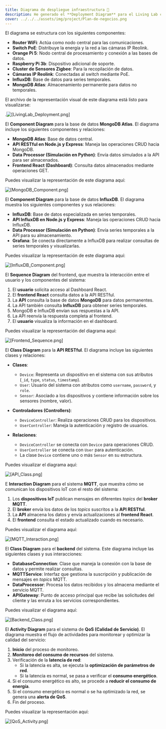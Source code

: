 ```yaml
---
title: Diagrama de despliegue infraestructura 🚀
description: He generado el **Deployment Diagram** para el Living Lab con la arquitectura que detalla la disposición de dispositivos y las conexiones entre ellos. 
cover: ../../../assets/img/project/Plan-de-negocios.png
---
```


El diagrama se estructura con los siguientes componentes:

- **Router WiFi**: Actúa como nodo central para las comunicaciones.
- **Switch PoE**: Distribuye la energía y la red a las cámaras IP Reolink.
- **Orange Pi 5**: Nodo central de procesamiento y conexión a las bases de datos.
- **Raspberry Pi 3b**: Dispositivo adicional de soporte.
- **Cluster de Sensores Zigbee**: Para la recopilación de datos.
- **Cámaras IP Reolink**: Conectadas al switch mediante PoE.
- **InfluxDB**: Base de datos para series temporales.
- **MongoDB Atlas**: Almacenamiento permanente para datos no temporales.

El archivo de la representación visual de este diagrama está listo para visualizarse:

.![[LivingLab_Deployment.png]](../../../assets/img/schemas/LivingLab_Deployment.png)


El **Component Diagram** para la base de datos **MongoDB Atlas**. 
El diagrama incluye los siguientes componentes y relaciones:

- **MongoDB Atlas**: Base de datos central.
- **API RESTful en Node.js y Express**: Maneja las operaciones CRUD hacia MongoDB.
- **Data Processor (Simulación en Python)**: Envía datos simulados a la API para ser almacenados.
- **Frontend React (Dashboard)**: Consulta datos almacenados mediante operaciones GET.

Puedes visualizar la representación de este diagrama aquí:

![[MongoDB_Component.png]](../../../assets/img/schemas/MongoDB_Component.png)


El **Component Diagram** para la base de datos **InfluxDB**. 
El diagrama muestra los siguientes componentes y sus relaciones:

- **InfluxDB**: Base de datos especializada en series temporales.
- **API InfluxDB en Node.js y Express**: Maneja las operaciones CRUD hacia InfluxDB.
- **Data Processor (Simulación en Python)**: Envía series temporales a la API para su almacenamiento.
- **Grafana**: Se conecta directamente a InfluxDB para realizar consultas de series temporales y visualizarlas.

Puedes visualizar la representación de este diagrama aquí:

![[InfluxDB_Component.png]](../../../assets/img/schemas/InfluxDB_Component.png)

El **Sequence Diagram** del frontend, que muestra la interacción entre el usuario y los componentes del sistema:

1. El **usuario** solicita acceso al Dashboard React.
2. El **frontend React** consulta datos a la API RESTful.
3. La **API** consulta la base de datos **MongoDB** para datos permanentes.
4. La API también consulta **InfluxDB** para obtener series temporales.
5. MongoDB e InfluxDB envían sus respuestas a la API.
6. La API reenvía la respuesta completa al frontend.
7. El **usuario** visualiza la información en el dashboard.

Puedes visualizar la representación del diagrama aquí:

![[Frontend_Sequence.png]](../../../assets/img/schemas/Frontend_Sequence.png)

El **Class Diagram** para la **API RESTful**. 
El diagrama incluye las siguientes clases y relaciones:

- **Clases**:
  - `Device`: Representa un dispositivo en el sistema con sus atributos (`_id`, `type`, `status`, `timestamp`).
  - `User`: Usuario del sistema con atributos como `username`, `password`, y `role`.
  - `Sensor`: Asociado a los dispositivos y contiene información sobre los sensores (nombre, valor).

- **Controladores (Controllers)**:
  - `DeviceController`: Realiza operaciones CRUD para los dispositivos.
  - `UserController`: Maneja la autenticación y registro de usuarios.

- **Relaciones**:
  - `DeviceController` se conecta con `Device` para operaciones CRUD.
  - `UserController` se conecta con `User` para autenticación.
  - La clase `Device` contiene uno o más `Sensor` en su estructura.

Puedes visualizar el diagrama aquí:

![[API_Class.png]](../../../assets/img/schemas/API_Class.png)

E **Interaction Diagram** para el sistema **MQTT**, que muestra cómo se comunican los dispositivos IoT con el resto del sistema:

1. Los **dispositivos IoT** publican mensajes en diferentes *topics* del **broker MQTT**.
2. El **broker** envía los datos de los *topics* suscritos a la **API RESTful**.
3. La **API** almacena los datos y envía actualizaciones al **frontend React**.
4. El **frontend** consulta el estado actualizado cuando es necesario.

Puedes visualizar el diagrama aquí:

![[MQTT_Interaction.png]](../../../assets/img/schemas/MQTT_Interaction.png)

El **Class Diagram** para el **backend** del sistema. Este diagrama incluye las siguientes clases y sus interacciones:

- **DatabaseConnection**: Clase que maneja la conexión con la base de datos y permite realizar consultas.
- **MQTTService**: Interfaz que gestiona la suscripción y publicación de mensajes en *topics* MQTT.
- **DataProcessor**: Procesa los datos recibidos y los almacena mediante el servicio MQTT.
- **APIGateway**: Punto de acceso principal que recibe las solicitudes del cliente y las enruta a los servicios correspondientes.

Puedes visualizar el diagrama aquí:

![[Backend_Class.png]](../../../assets/img/schemas/Backend_Class.png)

El **Activity Diagram** para el sistema de **QoS (Calidad de Servicio)**. El diagrama muestra el flujo de actividades para monitorear y optimizar la calidad del servicio:

1. **Inicio** del proceso de monitoreo.
2. **Monitoreo del consumo de recursos** del sistema.
3. Verificación de la **latencia de red**:
   - Si la latencia es alta, se ejecuta la **optimización de parámetros de red**.
   - Si la latencia es normal, se pasa a verificar el **consumo energético**.
4. Si el consumo energético es alto, se procede a **reducir el consumo de energía**.
5. Si el consumo energético es normal o se ha optimizado la red, se genera una **alerta de QoS**.
6. Fin del proceso.

Puedes visualizar la representación aquí:

![[QoS_Activity.png]](../../../assets/img/schemas/QoS_Activity.png)
